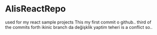 # AlisReactRepo
used for my react sample projects
This my first commit o github..
third of the commits
forth
ikinic branch da değişklik yaptim teheri is a conflict so..
